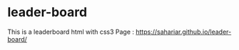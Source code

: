 # leader-board
This is a leaderboard html with css3
Page : https://sahariar.github.io/leader-board/
